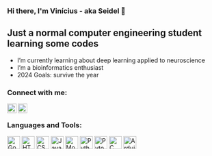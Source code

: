 ### Hi there, I'm Vinícius - aka Seidel 👋


## Just a normal computer engineering student learning some codes

- I’m currently learning about deep learning applied to neuroscience
- I’m a bioinformatics enthusiast
- 2024 Goals: survive the year


### Connect with me:

[<img align="left" alt="codeSTACKr | LinkedIn" width="22px" src="https://cdn.jsdelivr.net/npm/simple-icons@v3/icons/linkedin.svg" />][linkedin]
[<img align="left" alt="codeSTACKr | Instagram" width="22px" src="https://cdn.jsdelivr.net/npm/simple-icons@v3/icons/instagram.svg" />][instagram]

<br />

### Languages and Tools:

<p float="left">
<img  alt="Google Colab" height="30px" src="https://img.shields.io/badge/Colab-F9AB00?style=for-the-badge&logo=googlecolab&color=525252" />
<img  alt="HTML5" height="30px" src="https://img.shields.io/badge/HTML5-E34F26?style=for-the-badge&logo=html5&logoColor=white" />
<img  alt="CSS3" height="30px" src="https://img.shields.io/badge/CSS3-1572B6?style=for-the-badge&logo=css3&logoColor=white" />
<img  alt="JavaScript" height="30px" src="https://img.shields.io/badge/JavaScript-F7DF1E?style=for-the-badge&logo=javascript&logoColor=black" /> 

<img  alt="MongoDB" height="30px" src="https://img.shields.io/badge/MongoDB-4EA94B?style=for-the-badge&logo=mongodb&logoColor=white" />
<img  alt="Python" height="30px" src="https://img.shields.io/badge/Python-3776AB?style=for-the-badge&logo=python&logoColor=white" />
<img  alt="Pytorch" height="30px" src="https://img.shields.io/badge/PyTorch-EE4C2C?style=for-the-badge&logo=PyTorch&logoColor=white" />
<img  alt="C" height="30px" src="https://img.shields.io/badge/C-00599C?style=for-the-badge&logo=c&logoColor=white" />
<img  alt="Arduino" height="30px" src="https://img.shields.io/badge/Arduino-00979D?style=for-the-badge&logo=Arduino&logoColor=white" />
</p>



[instagram]: https://www.instagram.com/vinicius.seidel/?hl=en
[linkedin]: https://www.linkedin.com/in/vin%C3%ADcius-seidel-aa9b0920a/
